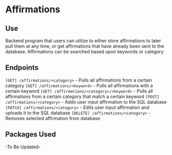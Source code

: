 # Affirmations
## Use
Backend program that users can utilize to either store affirmations to later pull them at any time, or get affirmations that have already been sent to the database. Affirmations can be searched based upon keywords or category

## Endpoints
`[GET] /affirmations/<category>` - Pulls all affirmations from a certain category
`[GET] /affirmations/<keyword>` - Pulls all affirmations with a certain keyword
`[GET] /affirmations/<category>/<keyword>` - Pulls all affirmations from a certain category that match a certain keyword
`[POST] /affirmations/<category>` - Adds user input affirmation to the SQL database
`[PATCH] /affirmations/<category>` - Edits user input affirmation and uploads it to the SQL database
`[DELETE] /affirmations/<category>` - Removes selected affirmation from database

## Packages Used
-To Be Updated-
